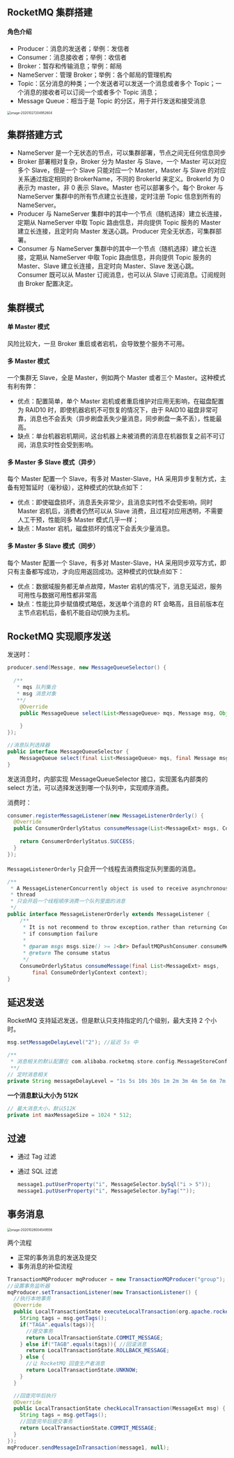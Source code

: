 ## RocketMQ 集群搭建

#### 角色介绍

- Producer：消息的发送者；举例：发信者
- Consumer：消息接收者；举例：收信者
- Broker：暂存和传输消息；举例：邮局
- NameServer：管理 Broker；举例：各个邮局的管理机构
- Topic：区分消息的种类；一个发送者可以发送一个消息或者多个 Topic；一个消息的接收者可以订阅一个或者多个 Topic 消息；
- Message Queue：相当于是 Topic 的分区，用于并行发送和接受消息

<img src="../13-图片/image-20201027204952604.png" alt="image-20201027204952604" style="zoom:50%;" />



## 集群搭建方式

- NameServer 是一个无状态的节点，可以集群部署，节点之间无任何信息同步
- Broker 部署相对复杂，Broker 分为 Master 与 Slave，一个 Master 可以对应多个 Slave，但是一个 Slave 只能对应一个 Master，Master 与 Slave 的对应关系通过指定相同的 BrokerName，不同的 BrokerId 来定义。BrokerId 为 0 表示为 master，非 0 表示 Slave。Master 也可以部署多个。每个 Broker 与 NameServer 集群中的所有节点建立长连接，定时注册 Topic 信息到所有的 NameServer。
- Producer 与 NameServer 集群中的其中一个节点（随机选择）建立长连接，定期从 NameServer 中取 Topic 路由信息，并向提供 Topic 服务的 Master 建立长连接，且定时向 Master 发送心跳。Producer 完全无状态，可集群部署。
- Consumer 与 NameServer 集群中的其中一个节点（随机选择）建立长连接，定期从 NameServer 中取 Topic 路由信息，并向提供 Topic 服务的 Master、Slave 建立长连接，且定时向 Master、Slave 发送心跳。Consumer 既可以从 Master 订阅消息，也可以从 Slave 订阅消息。订阅规则由 Broker 配置决定。



## 集群模式

#### 单 Master 模式

风险比较大，一旦 Broker 重启或者宕机，会导致整个服务不可用。

#### 多 Master 模式

一个集群无 Slave，全是 Master，例如两个 Master 或者三个 Master。这种模式有利有弊：

- 优点：配置简单，单个 Master 宕机或者重启维护对应用无影响，在磁盘配置为 RAID10 时，即使机器宕机不可恢复的情况下，由于 RAID10 磁盘非常可靠，消息也不会丢失（异步刷盘丢失少量消息，同步刷盘一条不丢），性能最高。
- 缺点：单台机器宕机期间，这台机器上未被消费的消息在机器恢复之前不可订阅，消息实时性会受到影响。

#### 多 Master 多 Slave 模式（异步）

每个 Master 配置一个 Slave，有多对 Master-Slave，HA 采用异步复制方式，主备有短暂延时（毫秒级），这种模式的优缺点如下：

- 优点：即使磁盘损坏，消息丢失非常少，且消息实时性不会受影响，同时 Master 宕机后，消费者仍然可以从 Slave 消费，且过程对应用透明，不需要人工干预，性能同多 Master 模式几乎一样；
- 缺点：Master 宕机，磁盘损坏的情况下会丢失少量消息。

#### 多 Master 多 Slave 模式（同步）

每个 Master 配置一个 Slave，有多对 Master-Slave，HA 采用同步双写方式，即只有主备都写成功，才向应用返回成功。这种模式的优缺点如下：

- 优点：数据域服务都无单点故障，Master 宕机的情况下，消息无延迟，服务可用性与数据可用性都非常高
- 缺点：性能比异步赋值模式略低，发送单个消息的 RT 会略高，且目前版本在主节点宕机后，备机不能自动切换为主机。



## RocketMQ 实现顺序发送

发送时：

```java
producer.send(Message, new MessageQueueSelector() {
	
  /**
   * mqs 队列集合
   * msg 消息对象
   **/
	@Override
	public MessageQueue select(List<MessageQueue> mqs, Message msg, Object arg){
	
	}
});
```

```java
//消息队列选择器
public interface MessageQueueSelector {
    MessageQueue select(final List<MessageQueue> mqs, final Message msg, final Object arg);
}
```

发送消息时，内部实现 MessageQueueSelector 接口，实现匿名内部类的 select 方法，可以选择发送到哪一个队列中，实现顺序消费。

消费时：

```java
consumer.registerMessageListener(new MessageListenerOrderly() {
  @Override
  public ConsumerOrderlyStatus consumeMessage(List<MessageExt> msgs, ConsumeOrderlyContext context) {
    
    return ConsumerOrderlyStatus.SUCCESS;
  }
});
```

`MessageListenerOrderly` 只会开一个线程去消费指定队列里面的消息。

```java
/**
 * A MessageListenerConcurrently object is used to receive asynchronously delivered messages orderly.one queue,one
 * thread
 * 只会开启一个线程顺序消费一个队列里面的消息
 */
public interface MessageListenerOrderly extends MessageListener {
    /**
     * It is not recommend to throw exception,rather than returning ConsumeOrderlyStatus.SUSPEND_CURRENT_QUEUE_A_MOMENT
     * if consumption failure
     *
     * @param msgs msgs.size() >= 1<br> DefaultMQPushConsumer.consumeMessageBatchMaxSize=1,you can modify here
     * @return The consume status
     */
    ConsumeOrderlyStatus consumeMessage(final List<MessageExt> msgs,
        final ConsumeOrderlyContext context);
}
```



## 延迟发送

RocketMQ 支持延迟发送，但是默认只支持指定的几个级别，最大支持 2 个小时。

```java
msg.setMessageDelayLevel("2"); //延迟 5s 中
```

```java
/**
 * 消息相关的默认配置在 com.alibaba.rocketmq.store.config.MessageStoreConfig 中
 **/
// 定时消息相关
private String messageDelayLevel = "1s 5s 10s 30s 1m 2m 3m 4m 5m 6m 7m 8m 9m 10m 20m 30m 1h 2h";
```

**一个消息默认大小为 512K**

```java
// 最大消息大小，默认512K
private int maxMessageSize = 1024 * 512;
```



## 过滤

- 通过 Tag 过滤

- 通过 SQL 过滤

  ```java
  message1.putUserProperty("i", MessageSelector.bySql("i > 5"));
  message1.putUserProperty("i", MessageSelector.byTag(""));
  ```



## 事务消息

<img src="../13-图片/image-20201028004549556.png" alt="image-20201028004549556" style="zoom:50%;" />

两个流程

- 正常的事务消息的发送及提交
- 事务消息的补偿流程

```java
TransactionMQProducer mqProducer = new TransactionMQProducer("group");
//设置事务监听器
mqProducer.setTransactionListener(new TransactionListener() {
  //执行本地事务
  @Override
  public LocalTransactionState executeLocalTransaction(org.apache.rocketmq.common.message.Message msg, Object arg) {
    String tags = msg.getTags();
    if("TAGA".equals(tags)){
      //提交事务
      return LocalTransactionState.COMMIT_MESSAGE;
    } else if("TAGB".equals(tags)){ //回滚消息
      return LocalTransactionState.ROLLBACK_MESSAGE;
    } else {
      //让 RocketMQ 回查生产者消息
      return LocalTransactionState.UNKNOW;
    }
  }

  //回查完毕后执行
  @Override
  public LocalTransactionState checkLocalTransaction(MessageExt msg) {
    String tags = msg.getTags();
    //回查完毕后提交事务
    return LocalTransactionState.COMMIT_MESSAGE;
  }
});
mqProducer.sendMessageInTransaction(message1, null);
```















